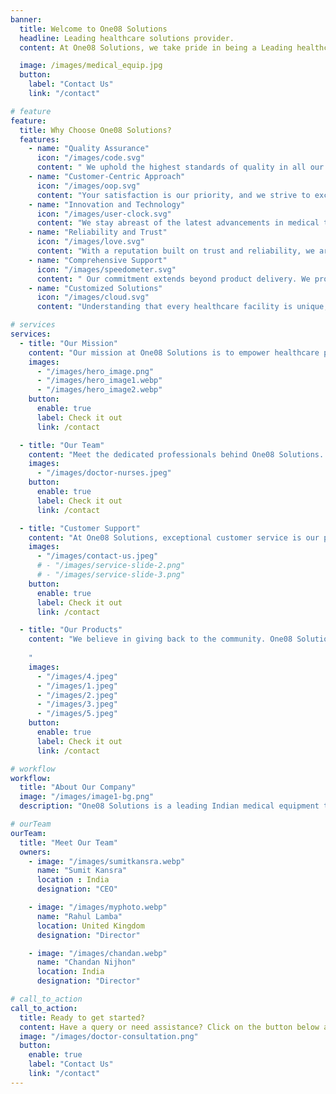 ```yaml
---
banner:
  title: Welcome to One08 Solutions
  headline: Leading healthcare solutions provider.
  content: At One08 Solutions, we take pride in being a Leading healthcare solutions provider worldwide. Our commitment to excellence, reliability, and innovation sets us apart in the healthcare industry.

  image: /images/medical_equip.jpg
  button:
    label: "Contact Us"
    link: "/contact"

# feature
feature:
  title: Why Choose One08 Solutions?
  features:
    - name: "Quality Assurance"
      icon: "/images/code.svg"
      content: " We uphold the highest standards of quality in all our products, ensuring their efficacy and reliability."
    - name: "Customer-Centric Approach"
      icon: "/images/oop.svg"
      content: "Your satisfaction is our priority, and we strive to exceed your expectations by delivering exceptional service."
    - name: "Innovation and Technology"
      icon: "/images/user-clock.svg"
      content: "We stay abreast of the latest advancements in medical technology to offer you the most innovative solutions."
    - name: "Reliability and Trust"
      icon: "/images/love.svg"
      content: "With a reputation built on trust and reliability, we are your dependable partner in healthcare equipment"
    - name: "Comprehensive Support"
      icon: "/images/speedometer.svg"
      content: " Our commitment extends beyond product delivery. We provide comprehensive support services, including installation, training, maintenance, and after-sales assistance, ensuring a seamless experience."
    - name: "Customized Solutions"
      icon: "/images/cloud.svg"
      content: "Understanding that every healthcare facility is unique, we tailor our solutions to meet your specific requirements, offering personalized and adaptable options for your needs."

# services
services:
  - title: "Our Mission"
    content: "Our mission at One08 Solutions is to empower healthcare providers with the latest cutting-edge medical equipment, enabling them to deliver exceptional care and improve patient outcomes. We aim to contribute significantly to the advancement of the healthcare sector by providing innovative, reliable, and cost-effective solutions."
    images:
      - "/images/hero_image.png"
      - "/images/hero_image1.webp"
      - "/images/hero_image2.webp"
    button:
      enable: true
      label: Check it out
      link: /contact

  - title: "Our Team"
    content: "Meet the dedicated professionals behind One08 Solutions. Our team comprises experts in the medical equipment field, including skilled technicians, knowledgeable sales representatives, and customer service specialists. Together, we work tirelessly to ensure that our clients receive top-quality products and exceptional service."
    images:
      - "/images/doctor-nurses.jpeg"
    button:
      enable: true
      label: Check it out
      link: /contact

  - title: "Customer Support"
    content: "At One08 Solutions, exceptional customer service is our priority. Our dedicated support team is available to assist you with any inquiries, technical support, or guidance you may require. We strive to ensure a smooth and satisfactory experience throughout your journey with us."
    images:
      - "/images/contact-us.jpeg"
      # - "/images/service-slide-2.png"
      # - "/images/service-slide-3.png"
    button:
      enable: true
      label: Check it out
      link: /contact

  - title: "Our Products"
    content: "We believe in giving back to the community. One08 Solutions actively participates in initiatives that support healthcare awareness, education, and charitable endeavors, contributing to the well-being of society.
    
    "
    images:
      - "/images/4.jpeg"
      - "/images/1.jpeg"
      - "/images/2.jpeg"
      - "/images/3.jpeg"
      - "/images/5.jpeg"
    button:
      enable: true
      label: Check it out
      link: /contact

# workflow
workflow:
  title: "About Our Company"
  image: "/images/image1-bg.png"
  description: "One08 Solutions is a leading Indian medical equipment trading company with a wealth of experience, offering a diverse range of top-notch products and reliable support services. With exclusive distributorship agreements and a strong nationwide presence, we specialize in serving medical equipment manufacturers, ensuring they have access to high-quality supplies to enhance their operations."

# ourTeam
ourTeam:
  title: "Meet Our Team"
  owners:
    - image: "/images/sumitkansra.webp"
      name: "Sumit Kansra"
      location : India
      designation: "CEO"

    - image: "/images/myphoto.webp"
      name: "Rahul Lamba"
      location: United Kingdom
      designation: "Director"

    - image: "/images/chandan.webp"
      name: "Chandan Nijhon"
      location: India
      designation: "Director"

# call_to_action
call_to_action:
  title: Ready to get started?
  content: Have a query or need assistance? Click on the button below and Fill out the form below, and our team will promptly get back to you..
  image: "/images/doctor-consultation.png"
  button:
    enable: true
    label: "Contact Us"
    link: "/contact"
---
```

